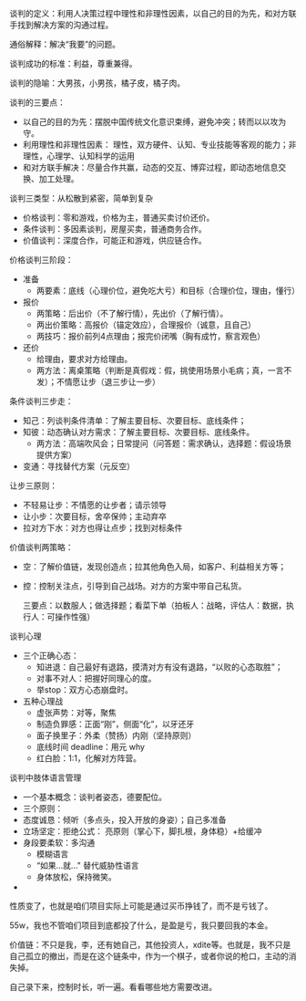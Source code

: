 谈判的定义：利用人决策过程中理性和非理性因素，以自己的目的为先，和对方联手找到解决方案的沟通过程。

通俗解释：解决“我要”的问题。

谈判成功的标准：利益，尊重兼得。

谈判的隐喻：大男孩，小男孩，橘子皮，橘子肉。

谈判的三要点：

- 以自己的目的为先：摆脱中国传统文化意识束缚，避免冲突；转而以以攻为守。
- 利用理性和非理性因素： 理性，双方硬件、认知、专业技能等客观的能力；非理性，心理学、认知科学的运用
- 和对方联手解决：尽量合作共赢，动态的交互、博弈过程，即动态地信息交换、加工处理。

谈判三类型：从松散到紧密，简单到复杂

- 价格谈判：零和游戏，价格为主，普通买卖讨价还价。
- 条件谈判：多因素谈判，房屋买卖，普通商务合作。
- 价值谈判：深度合作，可能正和游戏，供应链合作。

价格谈判三阶段：

- 准备
  - 两要素：底线（心理价位，避免吃大亏）和目标（合理价位，理由，懂行）
- 报价
  - 两策略：后出价（不了解行情），先出价（了解行情）。
  - 两出价策略：高报价（锚定效应），合理报价（诚意，且自己）
  - 两技巧：报价前列4点理由；报完价闭嘴（胸有成竹，察言观色）
- 还价
  - 给理由，要求对方给理由。
  - 两方法：离桌策略（判断是真假戏：假，挑使用场景小毛病；真，一言不发）；不情愿让步（退三步让一步）



条件谈判三步走：

- 知己：列谈判条件清单：了解主要目标、次要目标、底线条件；
- 知彼：动态确认对方需求：了解主要目标、次要目标、底线条件。
  - 两方法：高端吹风会；日常提问（问答题：需求确认，选择题：假设场景提供方案）
- 变通：寻找替代方案（元反空）

让步三原则：

- 不轻易让步：不情愿的让步者；请示领导
- 让小步：次要目标，舍卒保帅；主动弃卒
- 拉对方下水：对方也得让点步；找到对标条件



价值谈判两策略：

- 空：了解价值链，发现创造点；拉其他角色入局，如客户、利益相关方等；

- 控：控制关注点，引导到自己战场。对方的方案中带自己私货。

  三要点：以数服人；做选择题；看菜下单（拍板人：战略，评估人：数据，执行人：可操作性强）



谈判心理

- 三个正确心态：
  - 知进退：自己最好有退路，摸清对方有没有退路，“以败的心态取胜”；
  - 对事不对人：把握好同理心的度。
  - 举stop：双方心态崩盘时。
- 五种心理战
  - 虚张声势：对等，聚焦
  - 制造负罪感：正面“刚”，侧面“化”，以牙还牙
  - 面子换里子：外柔（赞扬）内刚（坚持原则）
  - 底线时间 deadline：用元 why
  - 红白脸：1:1，化解对方阵营。



谈判中肢体语言管理

- 一个基本概念：谈判者姿态，德要配位。
- 三个原则：
- 态度诚恳：倾听（多点头，投入开放的身姿）；自己多准备
- 立场坚定：拒绝公式： 亮原则（掌心下，脚扎根，身体稳）+给缓冲
- 身段要柔软：多沟通
  - 模糊语言
  - “如果...就..."  替代威胁性语言
  - 身体放松，保持微笑。
- 

性质变了，也就是咱们项目实际上可能是通过买币挣钱了，而不是亏钱了。 



55w，我也不管咱们项目到底都投了什么，是盈是亏，我只要回我的本金。



价值链：不只是我，李，还有她自己，其他投资人，xdite等。也就是，我不只是自己孤立的撤出，而是在这个链条中，作为一个棋子，或者你说的枪口，主动的消失掉。



自己录下来，控制时长，听一遍。看看哪些地方需要改进。

